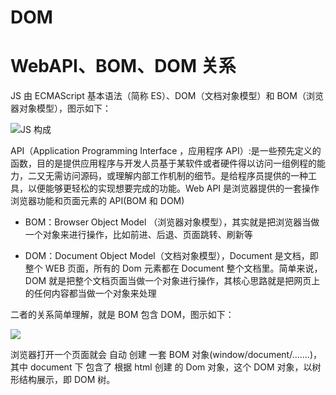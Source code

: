 # DOM

# WebAPI、BOM、DOM 关系

JS 由 ECMAScript 基本语法（简称 ES）、DOM（文档对象模型）和 BOM（浏览器对象模型），图示如下：

![JS 构成](https://assets.ng-tech.icu/item/20230618214951.png)

API（Application Programming Interface ，应用程序 API）:是一些预先定义的函数，目的是提供应用程序与开发人员基于某软件或者硬件得以访问一组例程的能力，二又无需访问源码，或理解内部工作机制的细节。是给程序员提供的一种工具，以便能够更轻松的实现想要完成的功能。Web API 是浏览器提供的一套操作浏览器功能和页面元素的 API(BOM 和 DOM)

- BOM：Browser Object Model （浏览器对象模型），其实就是把浏览器当做一个对象来进行操作，比如前进、后退、页面跳转、刷新等

- DOM：Document Object Model（文档对象模型），Document 是文档，即整个 WEB 页面，所有的 Dom 元素都在 Document 整个文档里。简单来说，DOM 就是把整个文档页面当做一个对象进行操作，其核心思路就是把网页上的任何内容都当做一个对象来处理

二者的关系简单理解，就是 BOM 包含 DOM，图示如下：

![](https://assets.ng-tech.icu/item/8a0e95a6a387452aa851b6f49f547e19~tplv-k3u1fbpfcp-zoom-in-crop-mark:4536:0:0:0.png)

浏览器打开一个页面就会 自动 创建 一套 BOM 对象(window/document/.......)，其中 document 下 包含了 根据 html 创建 的 Dom 对象，这个 DOM 对象，以树形结构展示，即 DOM 树。
